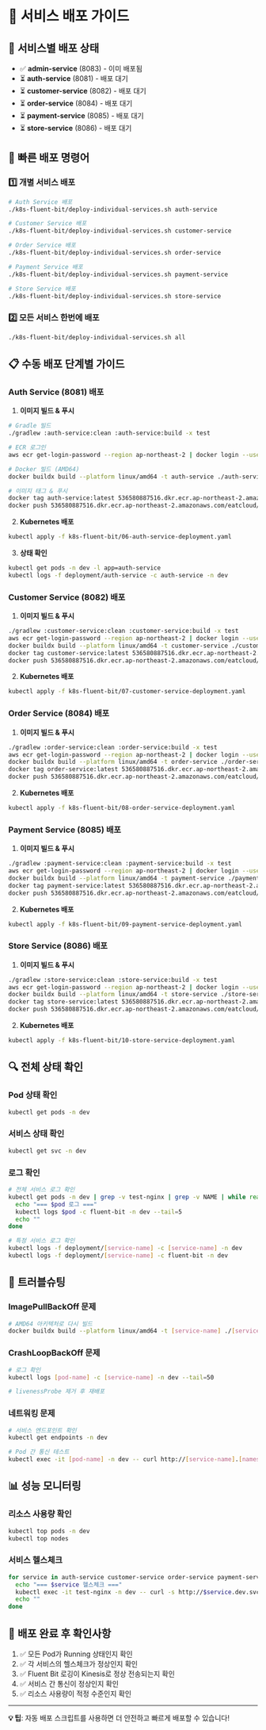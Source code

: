 # 🚀 서비스 배포 가이드

## 📝 서비스별 배포 상태
- ✅ **admin-service** (8083) - 이미 배포됨
- ⏳ **auth-service** (8081) - 배포 대기
- ⏳ **customer-service** (8082) - 배포 대기  
- ⏳ **order-service** (8084) - 배포 대기
- ⏳ **payment-service** (8085) - 배포 대기
- ⏳ **store-service** (8086) - 배포 대기

## 🎯 빠른 배포 명령어

### 1️⃣ 개별 서비스 배포
```bash
# Auth Service 배포
./k8s-fluent-bit/deploy-individual-services.sh auth-service

# Customer Service 배포
./k8s-fluent-bit/deploy-individual-services.sh customer-service

# Order Service 배포
./k8s-fluent-bit/deploy-individual-services.sh order-service

# Payment Service 배포
./k8s-fluent-bit/deploy-individual-services.sh payment-service

# Store Service 배포
./k8s-fluent-bit/deploy-individual-services.sh store-service
```

### 2️⃣ 모든 서비스 한번에 배포
```bash
./k8s-fluent-bit/deploy-individual-services.sh all
```

## 📋 수동 배포 단계별 가이드

### Auth Service (8081) 배포

1. **이미지 빌드 & 푸시**
```bash
# Gradle 빌드
./gradlew :auth-service:clean :auth-service:build -x test

# ECR 로그인
aws ecr get-login-password --region ap-northeast-2 | docker login --username AWS --password-stdin 536580887516.dkr.ecr.ap-northeast-2.amazonaws.com

# Docker 빌드 (AMD64)
docker buildx build --platform linux/amd64 -t auth-service ./auth-service

# 이미지 태그 & 푸시
docker tag auth-service:latest 536580887516.dkr.ecr.ap-northeast-2.amazonaws.com/eatcloud/auth-service:latest
docker push 536580887516.dkr.ecr.ap-northeast-2.amazonaws.com/eatcloud/auth-service:latest
```

2. **Kubernetes 배포**
```bash
kubectl apply -f k8s-fluent-bit/06-auth-service-deployment.yaml
```

3. **상태 확인**
```bash
kubectl get pods -n dev -l app=auth-service
kubectl logs -f deployment/auth-service -c auth-service -n dev
```

### Customer Service (8082) 배포

1. **이미지 빌드 & 푸시**
```bash
./gradlew :customer-service:clean :customer-service:build -x test
aws ecr get-login-password --region ap-northeast-2 | docker login --username AWS --password-stdin 536580887516.dkr.ecr.ap-northeast-2.amazonaws.com
docker buildx build --platform linux/amd64 -t customer-service ./customer-service
docker tag customer-service:latest 536580887516.dkr.ecr.ap-northeast-2.amazonaws.com/eatcloud/customer-service:latest
docker push 536580887516.dkr.ecr.ap-northeast-2.amazonaws.com/eatcloud/customer-service:latest
```

2. **Kubernetes 배포**
```bash
kubectl apply -f k8s-fluent-bit/07-customer-service-deployment.yaml
```

### Order Service (8084) 배포

1. **이미지 빌드 & 푸시**
```bash
./gradlew :order-service:clean :order-service:build -x test
aws ecr get-login-password --region ap-northeast-2 | docker login --username AWS --password-stdin 536580887516.dkr.ecr.ap-northeast-2.amazonaws.com
docker buildx build --platform linux/amd64 -t order-service ./order-service
docker tag order-service:latest 536580887516.dkr.ecr.ap-northeast-2.amazonaws.com/eatcloud/order-service:latest
docker push 536580887516.dkr.ecr.ap-northeast-2.amazonaws.com/eatcloud/order-service:latest
```

2. **Kubernetes 배포**
```bash
kubectl apply -f k8s-fluent-bit/08-order-service-deployment.yaml
```

### Payment Service (8085) 배포

1. **이미지 빌드 & 푸시**
```bash
./gradlew :payment-service:clean :payment-service:build -x test
aws ecr get-login-password --region ap-northeast-2 | docker login --username AWS --password-stdin 536580887516.dkr.ecr.ap-northeast-2.amazonaws.com
docker buildx build --platform linux/amd64 -t payment-service ./payment-service
docker tag payment-service:latest 536580887516.dkr.ecr.ap-northeast-2.amazonaws.com/eatcloud/payment-service:latest
docker push 536580887516.dkr.ecr.ap-northeast-2.amazonaws.com/eatcloud/payment-service:latest
```

2. **Kubernetes 배포**
```bash
kubectl apply -f k8s-fluent-bit/09-payment-service-deployment.yaml
```

### Store Service (8086) 배포

1. **이미지 빌드 & 푸시**
```bash
./gradlew :store-service:clean :store-service:build -x test
aws ecr get-login-password --region ap-northeast-2 | docker login --username AWS --password-stdin 536580887516.dkr.ecr.ap-northeast-2.amazonaws.com
docker buildx build --platform linux/amd64 -t store-service ./store-service
docker tag store-service:latest 536580887516.dkr.ecr.ap-northeast-2.amazonaws.com/eatcloud/store-service:latest
docker push 536580887516.dkr.ecr.ap-northeast-2.amazonaws.com/eatcloud/store-service:latest
```

2. **Kubernetes 배포**
```bash
kubectl apply -f k8s-fluent-bit/10-store-service-deployment.yaml
```

## 🔍 전체 상태 확인

### Pod 상태 확인
```bash
kubectl get pods -n dev
```

### 서비스 상태 확인  
```bash
kubectl get svc -n dev
```

### 로그 확인
```bash
# 전체 서비스 로그 확인
kubectl get pods -n dev | grep -v test-nginx | grep -v NAME | while read pod rest; do
  echo "=== $pod 로그 ==="
  kubectl logs $pod -c fluent-bit -n dev --tail=5
  echo ""
done

# 특정 서비스 로그 확인
kubectl logs -f deployment/[service-name] -c [service-name] -n dev
kubectl logs -f deployment/[service-name] -c fluent-bit -n dev
```

## 🚨 트러블슈팅

### ImagePullBackOff 문제
```bash
# AMD64 아키텍처로 다시 빌드
docker buildx build --platform linux/amd64 -t [service-name] ./[service-name]
```

### CrashLoopBackOff 문제
```bash
# 로그 확인
kubectl logs [pod-name] -c [service-name] -n dev --tail=50

# livenessProbe 제거 후 재배포
```

### 네트워킹 문제
```bash
# 서비스 엔드포인트 확인
kubectl get endpoints -n dev

# Pod 간 통신 테스트
kubectl exec -it [pod-name] -n dev -- curl http://[service-name].[namespace].svc.cluster.local/actuator/health
```

## 📊 성능 모니터링

### 리소스 사용량 확인
```bash
kubectl top pods -n dev
kubectl top nodes
```

### 서비스 헬스체크
```bash
for service in auth-service customer-service order-service payment-service store-service; do
  echo "=== $service 헬스체크 ==="
  kubectl exec -it test-nginx -n dev -- curl -s http://$service.dev.svc.cluster.local/actuator/health | jq .
  echo ""
done
```

## 🎉 배포 완료 후 확인사항

1. ✅ 모든 Pod가 Running 상태인지 확인
2. ✅ 각 서비스의 헬스체크가 정상인지 확인  
3. ✅ Fluent Bit 로깅이 Kinesis로 정상 전송되는지 확인
4. ✅ 서비스 간 통신이 정상인지 확인
5. ✅ 리소스 사용량이 적정 수준인지 확인

---
**💡 팁**: 자동 배포 스크립트를 사용하면 더 안전하고 빠르게 배포할 수 있습니다!
